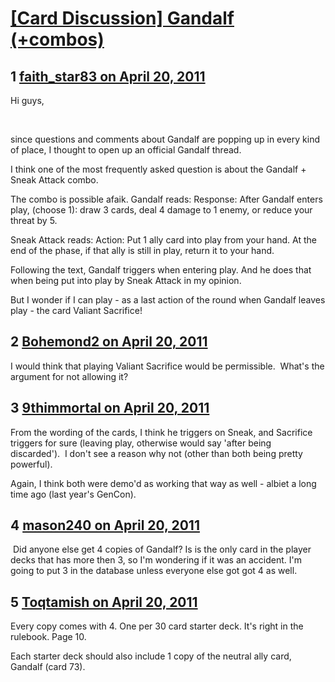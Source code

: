 # [[Card Discussion] Gandalf (+combos)](https://community.fantasyflightgames.com/topic/45503-card-discussion-gandalf-combos/)

## 1 [faith_star83 on April 20, 2011](https://community.fantasyflightgames.com/topic/45503-card-discussion-gandalf-combos/?do=findComment&comment=456421)

Hi guys,

 

since questions and comments about Gandalf are popping up in every kind of place, I thought to open up an official Gandalf thread.

I think one of the most frequently asked question is about the Gandalf + Sneak Attack combo.

The combo is possible afaik. Gandalf reads: Response: After Gandalf enters play, (choose 1): draw 3 cards, deal 4 damage to 1 enemy, or reduce your threat by 5.

Sneak Attack reads: Action: Put 1 ally card into play from your hand. At the end of the phase, if that ally is still in play, return it to your hand.

Following the text, Gandalf triggers when entering play. And he does that when being put into play by Sneak Attack in my opinion.

But I wonder if I can play - as a last action of the round when Gandalf leaves play - the card Valiant Sacrifice!

## 2 [Bohemond2 on April 20, 2011](https://community.fantasyflightgames.com/topic/45503-card-discussion-gandalf-combos/?do=findComment&comment=456428)

I would think that playing Valiant Sacrifice would be permissible.  What's the argument for not allowing it?

## 3 [9thimmortal on April 20, 2011](https://community.fantasyflightgames.com/topic/45503-card-discussion-gandalf-combos/?do=findComment&comment=456452)

From the wording of the cards, I think he triggers on Sneak, and Sacrifice triggers for sure (leaving play, otherwise would say 'after being discarded').  I don't see a reason why not (other than both being pretty powerful). 

Again, I think both were demo'd as working that way as well - albiet a long time ago (last year's GenCon).

## 4 [mason240 on April 20, 2011](https://community.fantasyflightgames.com/topic/45503-card-discussion-gandalf-combos/?do=findComment&comment=456537)

 Did anyone else get 4 copies of Gandalf? Is is the only card in the player decks that has more then 3, so I'm wondering if it was an accident. I'm going to put 3 in the database unless everyone else got got 4 as well.

## 5 [Toqtamish on April 20, 2011](https://community.fantasyflightgames.com/topic/45503-card-discussion-gandalf-combos/?do=findComment&comment=456540)

Every copy comes with 4. One per 30 card starter deck. It's right in the rulebook. Page 10.

Each starter deck should also include 1 copy of the
neutral ally card, Gandalf (card 73).

